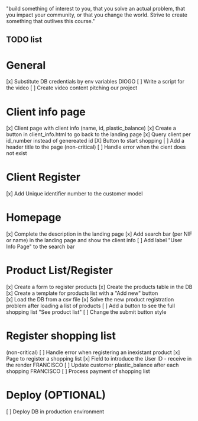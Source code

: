 "build something of interest to you, that you solve an actual problem, that you impact your community, or that you change the world. Strive to create something that outlives this course."

## TODO list

# General

[x] Substitute DB credentials by env variables
DIOGO [ ] Write a script for the video
[ ] Create video content pitching our project

# Client info page

[x] Client page with client info (name, id, plastic_balance)
[x] Create a button in client_info.html to go back to the landing page
[x] Query client per id_number instead of genereated id
[X] Button to start shopping
[ ] Add a header title to the page
(non-critical) [ ] Handle error when the cient does not exist

# Client Register

[x] Add Unique identifier number to the customer model

# Homepage

[x] Complete the description in the landing page
[x] Add search bar (per NIF or name) in the landing page and show the client info
[ ] Add label "User Info Page" to the search bar

# Product List/Register

[x] Create a form to register products
[x] Create the products table in the DB
[x] Create a template for products list with a "Add new" button  
[x] Load the DB from a csv file
[x] Solve the new product registration problem after loading a list of products
[ ] Add a button to see the full shopping list "See product list"
[ ] Change the submit button style

# Register shopping list

(non-critical) [ ] Handle error when registering an inexistant product
[x] Page to register a shopping list
[x] Field to introduce the User ID - receive in the render
FRANCISCO [ ] Update customer plastic_balance after each shopping
FRANCISCO [ ] Process payment of shopping list

# Deploy (OPTIONAL)

[ ] Deploy DB in production environment
